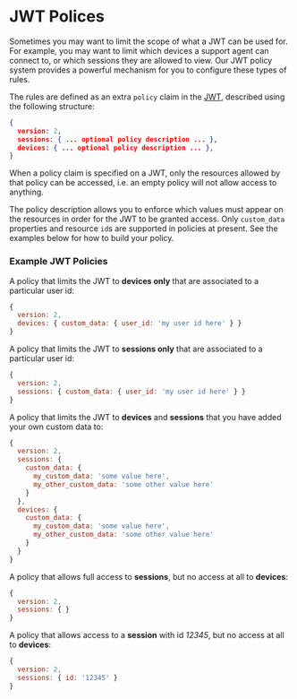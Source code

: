 # JWT Polices

Sometimes you may want to limit the scope of what a JWT can be used for. For example, you may want to limit which devices a support agent can connect to, or which sessions they are allowed to view. Our JWT policy system provides a powerful mechanism for you to configure these types of rules. &#x20;

The rules are defined as an extra `policy` claim in the [JWT](./), described using the following structure:

```json
{
  version: 2,
  sessions: { ... optional policy description ... },
  devices: { ... optional policy description ... },
}
```

When a policy claim is specified on a JWT, only the resources allowed by that policy can be accessed, i.e. an empty policy will not allow access to anything. &#x20;

The policy description allows you to enforce which values must appear on the resources in order for the JWT to be granted access. Only `custom_data` properties and resource `id`s are supported in policies at present. See the examples below for how to build your policy.

### Example JWT Policies

A policy that limits the JWT to **devices only** that are associated to a particular user id:

```javascript
{
  version: 2,
  devices: { custom_data: { user_id: 'my user id here' } }
}
```

A policy that limits the JWT to **sessions only** that are associated to a particular user id:

```javascript
{
  version: 2,
  sessions: { custom_data: { user_id: 'my user id here' } }
}
```

A policy that limits the JWT to **devices** and **sessions** that you have added your own custom data to:

```javascript
{
  version: 2,
  sessions: {
    custom_data: {
      my_custom_data: 'some value here',
      my_other_custom_data: 'some other value here'
    }
  },
  devices: {
    custom_data: {
      my_custom_data: 'some value here',
      my_other_custom_data: 'some other value here'
    }
  }
}
```

A policy that allows full access to **sessions**, but no access at all to **devices**:

```javascript
{
  version: 2,
  sessions: { }
}
```

A policy that allows access to a **session** with id _12345_, but no access at all to **devices**:

```javascript
{
  version: 2,
  sessions: { id: '12345' }
}
```
